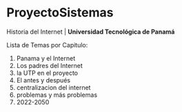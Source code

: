 # ProyectoSistemas
Historia del Internet | **Universidad Tecnológica de Panamá**

Lista de Temas por Capitulo:
1. Panama y el Internet
2. Los padres del Internet 
3. la UTP en el proyecto
4. El antes y después 
5. centralizacion del internet
6. problemas y más problemas
7. 2022-2050

